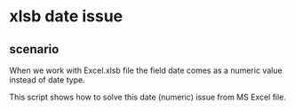 # xlsb date issue

## scenario
When we work with Excel.xlsb file the field date comes as a numeric value instead of date type.

This script shows how to solve this date (numeric) issue from MS Excel file.


